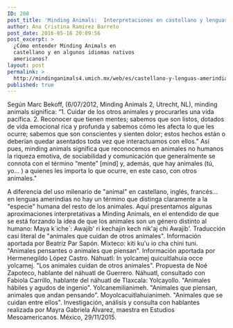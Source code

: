 ```yaml
---
ID: 208
post_title: 'Minding Animals:  Interpretaciones en castellano y lenguas amerindias'
author: Ana Cristina Ramírez Barreto
post_date: 2016-05-16 20:09:56
post_excerpt: >
  ¿Cómo entender Minding Animals en
  castellano y en algunos idiomas nativos
  americanos?
layout: post
permalink: >
  http://mindinganimals4.umich.mx/web/es/castellano-y-lenguas-amerindias/
published: true
---
```

Según Marc Bekoff, (6/07/2012, Minding Animals 2, Utrecht, NL), minding animals significa: “1. Cuidar de los otros animales y procurarles una vida pacífica. 2. Reconocer que tienen mentes; sabemos que son listos, dotados de vida emocional rica y profunda y sabemos cómo les afecta lo que les ocurre; sabemos que son conscientes y sienten dolor; estos hechos están o deberían quedar asentados toda vez que interactuamos con ellos.” Así pues, minding animals significa que reconocemos en animales no humanos la riqueza emotiva, de sociabilidad y comunicación que generalmente se connota con el término “mente” [mind] y, además, que hay animales (tú, yo... ) a quienes les importa lo que ocurre, en este caso, con otros animales."

A diferencia del uso milenario de "animal" en castellano, inglés, francés... en lenguas amerindias no hay un término que distinga claramente a la "especie" humana del resto de los animales. Aquí presentamos algunas aproximaciones interpretativas a Minding Animals, en el entendido de que se está forzando la idea de que los animales son un género distinto al humano: Maya k´iche´: Awajib' ri kechajin kech nik'aj chi Awajib'. Traducción casi literal de "animales que cuidan de otros animales". Información aportada por Beatriz Par Sapón. Mixteco: kiti ku'u io cha chini tuni. "Animales pensantes o animales que piensan". Información aportada por Hermenegildo López Castro. Náhuatl: In yolcamej quicuitlahuia occe yolcamej. "Los animales cuidan de otros animales". Propuesta de Noé Zapoteco, hablante del náhuatl de Guerrero. Náhuatl, consultado con Fabiola Carrillo, hablante del náhuatl de Tlaxcala: Yolcayollo. "Animales hábiles y agudos de ingenio". Yolcanemilianimeh. "Animales que piensan, animales que andan pensando". Moyolcacuitlahuianimeh. "Animales que se cuidan entre ellos". Investigación, análisis y consulta con hablantes realizada por Mayra Gabriela Álvarez, maestra en Estudios Mesoamericanos. México, 29/11/2015.